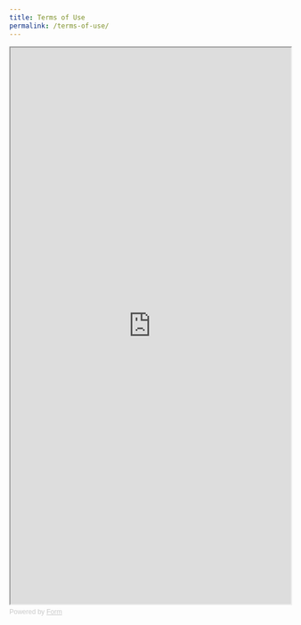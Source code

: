 ```yaml
---
title: Terms of Use
permalink: /terms-of-use/
---
```

 <!-- Change the width and height values to suit you best --> <iframe style="width: 100%; height: 1000px" src="https://form.gov.sg/643f8dd4d1a2d80012f93e34" id="iframe"></iframe> <div style="font-family: Sans-Serif; font-size: 12px; color: #999; opacity: 0.5; padding-top: 5px;"> Powered by <a style="color: #999" href="https://form.gov.sg">Form</a> </div>